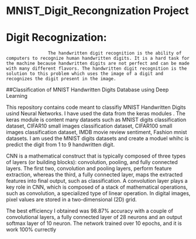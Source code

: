# MNIST_Digit_Recongnization Project
# Digit Recognization:
                    The handwritten digit recognition is the ability of computers to recognize human handwritten digits. It is a hard task for the machine because handwritten digits are not perfect and can be made with many different flavors. The handwritten digit recognition is the solution to this problem which uses the image of a digit and recognizes the digit present in the image.
                   
##Classification of MNIST Handwritten Digits Database using Deep Learning

This repository contains code meant to classifiy MNIST Handwritten Digits usind Neural Networks.
I have used the data from the keras modules . The keras module is content many datasets such as MNIST digits classification dataset,
CIFAR10 small images classification dataset, CIFAR100 small images classification dataset, IMDB movie review sentiment, Fashion mnist datasets.
I am used the MNIST digits datasets and create a moduel whihc is predict the digit from 1 to 9 handwritten digit.

CNN is a mathematical construct that is typically composed of three types of layers (or building blocks): convolution, pooling, and fully connected layers. The first two, convolution and pooling layers, perform feature extraction, whereas the third, a fully connected layer, maps the extracted features into final output, such as classification. A convolution layer plays a key role in CNN, which is composed of a stack of mathematical operations, such as convolution, a specialized type of linear operation. In digital images, pixel values are stored in a two-dimensional (2D) grid.

The best efficiency I obtained was 98.87% accuracy with a couple of convolutional layers, a fully connected layer of 28 neurons and an output softmax layer of 10 neuron. The network trained over 10 epochs, and it is work 100% currectly 
